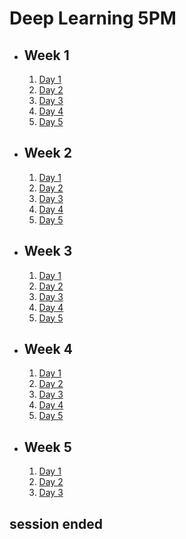 # Deep Learning 5PM

- ## Week 1

   1. [Day 1](https://www.facebook.com/iCodeguru/videos/921079022890677)
   2. [Day 2](https://www.facebook.com/iCodeguru/videos/778599404087522)
   3. [Day 3](https://www.facebook.com/iCodeguru/videos/1542704793227461)
   4. [Day 4](https://www.facebook.com/iCodeguru/videos/400043595837211)
   5. [Day 5](https://www.facebook.com/iCodeguru/videos/351152344491639)

- ## Week 2

   1. [Day 1](https://www.facebook.com/iCodeguru/videos/2813257342157878)
   2. [Day 2](https://www.facebook.com/iCodeguru/videos/1490661258184306)
   3. [Day 3](https://www.facebook.com/iCodeguru/videos/2374025372787420)
   4. [Day 4](https://www.facebook.com/iCodeguru/videos/1169933934383347)
   5. [Day 5](https://www.facebook.com/iCodeguru/videos/1525041895002074)

- ## Week 3

   1. [Day 1](https://www.facebook.com/iCodeguru/videos/708471584776885)
   2. [Day 2](https://www.facebook.com/iCodeguru/videos/246715981742794)
   3. [Day 3](https://www.facebook.com/iCodeguru/videos/1572313646880681)
   4. [Day 4](https://www.facebook.com/iCodeguru/videos/922475162669567)
   5. [Day 5](https://www.facebook.com/iCodeguru/videos/2079319062431182)

- ## Week 4

   1. [Day 1](https://www.facebook.com/iCodeguru/videos/770739931609200)
   2. [Day 2](https://www.facebook.com/iCodeguru/videos/1580190369488265)
   3. [Day 3]()
   4. [Day 4](https://www.facebook.com/iCodeguru/videos/411578291240210)
   5. [Day 5](https://www.facebook.com/iCodeguru/videos/391302436965778)

- ## Week 5

   1. [Day 1](https://www.facebook.com/iCodeguru/videos/901050985056232)
   2. [Day 2](https://www.facebook.com/iCodeguru/videos/292148287230902)
   3. [Day 3](https://www.facebook.com/iCodeguru/videos/1506288156595094)

## session ended
<!-- - ## Week

   1. [Day 1]()
   2. [Day 2]()
   3. [Day 3]()
   4. [Day 4]()
   5. [Day 5]() -->